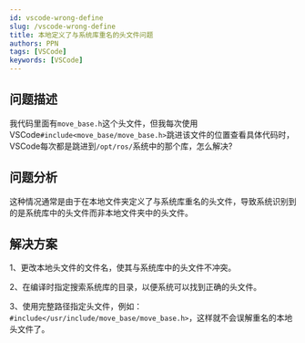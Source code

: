 ```yaml
---
id: vscode-wrong-define
slug: /vscode-wrong-define
title: 本地定义了与系统库重名的头文件问题
authors: PPN
tags: [VSCode]
keywords: [VSCode]
---
```

## 问题描述
我代码里面有`move_base.h`这个头文件，但我每次使用VSCode`#include<move_base/move_base.h>`跳进该文件的位置查看具体代码时，VSCode每次都是跳进到`/opt/ros/`系统中的那个库，怎么解决?

## 问题分析
这种情况通常是由于在本地文件夹定义了与系统库重名的头文件，导致系统识别到的是系统库中的头文件而非本地文件夹中的头文件。

## 解决方案
1、更改本地头文件的文件名，使其与系统库中的头文件不冲突。

2、在编译时指定搜索系统库的目录，以便系统可以找到正确的头文件。

3、使用完整路径指定头文件，例如：`#include</usr/include/move_base/move_base.h>`，这样就不会误解重名的本地头文件了。


